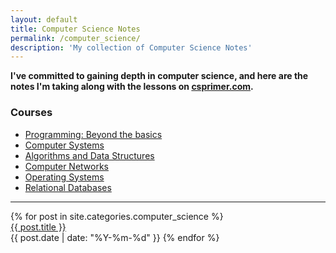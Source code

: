 ```yaml
---
layout: default
title: Computer Science Notes
permalink: /computer_science/
description: 'My collection of Computer Science Notes'
---
```


<strong style="margin-top:-1rem;">
  I've committed to gaining depth in computer science, and here are the notes I'm taking along with the lessons on
  <a href="https://csprimer.com/" target="_blank">csprimer.com</a>.
</strong>

### Courses

- [Programming: Beyond the basics](/computer_science/beyond-the-basics/)
- [Computer Systems](/computer_science/systems/)
- [Algorithms and Data Structures](/computer_science/algorithms-and-data-structures/)
- [Computer Networks](/computer_science/computer-networks/)
- [Operating Systems](/computer_science/operating-systems/)
- [Relational Databases](/computer_science/relational-databases/)

--------------

<div class='writing nu'>
  {% for post in site.categories.computer_science %}
    <div><a title='#{{ forloop.rindex }}' href='{{ post.url }}'>{{ post.title }}</a></div>
    <time>{{ post.date | date: "%Y-%m-%d" }}</time>
  {% endfor %}
</div>
